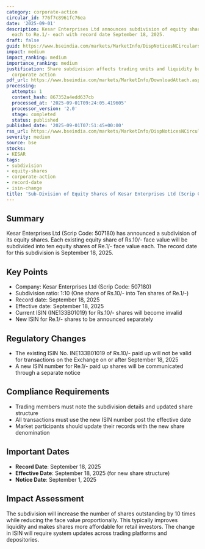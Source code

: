 ```yaml
---
category: corporate-action
circular_id: 776f7c8961fc76ea
date: '2025-09-01'
description: Kesar Enterprises Ltd announces subdivision of equity shares from Rs.10/-
  each to Re.1/- each with record date September 18, 2025.
draft: false
guid: https://www.bseindia.com/markets/MarketInfo/DispNoticesNCirculars.aspx?Noticeid={5384A294-623A-4C35-8DB8-56C4EEF01F33}&noticeno=20250901-10&dt=09/01/2025&icount=10&totcount=13&flag=0
impact: medium
impact_ranking: medium
importance_ranking: medium
justification: Share subdivision affects trading units and liquidity but is routine
  corporate action
pdf_url: https://www.bseindia.com/markets/MarketInfo/DownloadAttach.aspx?id=20250901-10&attachedId=
processing:
  attempts: 1
  content_hash: 867352a4edd637cb
  processed_at: '2025-09-01T09:24:05.419605'
  processor_version: '2.0'
  stage: completed
  status: published
published_date: '2025-09-01T07:51:45+00:00'
rss_url: https://www.bseindia.com/markets/MarketInfo/DispNoticesNCirculars.aspx?Noticeid={5384A294-623A-4C35-8DB8-56C4EEF01F33}&noticeno=20250901-10&dt=09/01/2025&icount=10&totcount=13&flag=0
severity: medium
source: bse
stocks:
- KESAR
tags:
- subdivision
- equity-shares
- corporate-action
- record-date
- isin-change
title: 'Sub-Division of Equity Shares of Kesar Enterprises Ltd (Scrip Code: 507180)'
---
```


## Summary

Kesar Enterprises Ltd (Scrip Code: 507180) has announced a subdivision of its equity shares. Each existing equity share of Rs.10/- face value will be subdivided into ten equity shares of Re.1/- face value each. The record date for this subdivision is September 18, 2025.

## Key Points

- Company: Kesar Enterprises Ltd (Scrip Code: 507180)
- Subdivision ratio: 1:10 (One share of Rs.10/- into Ten shares of Re.1/-)
- Record date: September 18, 2025
- Effective date: September 18, 2025
- Current ISIN (INE133B01019) for Rs.10/- shares will become invalid
- New ISIN for Re.1/- shares to be announced separately

## Regulatory Changes

- The existing ISIN No. INE133B01019 of Rs.10/- paid up will not be valid for transactions on the Exchange on or after September 18, 2025
- A new ISIN number for Re.1/- paid up shares will be communicated through a separate notice

## Compliance Requirements

- Trading members must note the subdivision details and updated share structure
- All transactions must use the new ISIN number post the effective date
- Market participants should update their records with the new share denomination

## Important Dates

- **Record Date**: September 18, 2025
- **Effective Date**: September 18, 2025 (for new share structure)
- **Notice Date**: September 1, 2025

## Impact Assessment

The subdivision will increase the number of shares outstanding by 10 times while reducing the face value proportionally. This typically improves liquidity and makes shares more affordable for retail investors. The change in ISIN will require system updates across trading platforms and depositories.